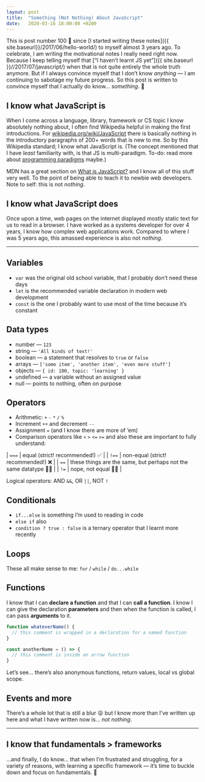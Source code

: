 ```yaml
---
layout: post
title:  "Something (Not Nothing) About JavaScript"
date:   2020-03-16 18:00:00 +0200
---
```


This is post number 100 🍾 since [I started writing these notes]({{ site.baseurl}}/2017/06/hello-world/) to myself almost 3 years ago. To celebrate, I am writing the motivational notes I really need right now. Because I keep telling myself that [“I&nbsp;haven’t learnt JS yet”]({{ site.baseurl }}//2017/07/javascript/) when that is not quite entirely the whole truth anymore. But if I always convince myself that I don’t know _anything_ — I am continuing to sabotage my future progress. So this post is written to convince myself that I actually do know… _something_. 🌱

## I know what JavaScript is

When I come across a language, library, framework or CS topic I know absolutely nothing about, I&nbsp;often find Wikipedia helpful in making the first introductions. For [wikipedia.org/wiki/JavaScript](https://en.wikipedia.org/wiki/JavaScript) there is basically nothing in the introductory paragraphs of 200+ words that is new to me. So by this Wikipedia standard; I know what JavaScript is. (The concept mentioned that I have _least_ familiarity with, is that JS is multi-paradigm. To-do: read more about [programming paradigms](https://en.wikipedia.org/wiki/Programming_paradigm) maybe.)

MDN has a great section on [What is JavaScript?](https://developer.mozilla.org/en-US/docs/Learn/JavaScript/First_steps/What_is_JavaScript) and I know all of this stuff very well. To the point of being able to teach it to newbie web developers. Note to self: this is not _nothing_.

## I know what JavaScript does

Once upon a time, web pages on the internet displayed mostly static text for us to read in a browser. I&nbsp;have worked as a systems developer for over 4 years, I know how complex web applications work. Compared to where I was 5 years ago, this amassed experience is also not _nothing_.

---

## Variables

* `var` was the original old school variable, that I probably don’t need these days
* `let` is the recommended variable declaration in modern web development
* `const` is the one I probably want to use most of the time because it’s constant

## Data types

* number — `123`
* string — `'All kinds of text!'`
* boolean — a statement that resolves to `true` or `false`
* arrays — `['some item', 'another item', 'even more stuff']`
* objects — `{ id: 100, topic: 'learning' }`
* undefined — a variable without an assigned value
* null — points to nothing, often on purpose

## Operators

* Arithmetic: `+` `-` `*` `/` `%`
* Increment `++` and decrement `--`
* Assignment `=` (and I know there are more of ’em)
* Comparison operators like `<` `>` `<=` `>=` and also these are important to fully understand:

| `===` | equal (strict! recommended!) ✅ |
| `!==` | non-equal (strict! recommended!) ❌ |
| `==` | these things are the same, but perhaps not the same datatype 🤷🏻‍ |
| `!=` | nope, not equal 🙅🏻‍ |

Logical operators: AND `&&`, OR `||`, NOT `!`

## Conditionals

* `if...else` is something I’m used to reading in code
* `else if` also
* `condition ? true : false` is a ternary operator that I learnt more recently

## Loops

These all make sense to me: `for` / `while` / `do...while`

## Functions

I know that I can **declare a function** and that I can **call a function**. I know I can give the declaration **parameters** and then when the function is called, I can pass **arguments** to it.

```js
function whateverName() {
  // this comment is wrapped in a declaration for a named function
}
```

```js
const anotherName = () => {
  // this comment is inside an arrow function
}
```

Let’s see… there’s also anonymous functions, return values, local vs global scope.


## Events and more

There’s a whole lot that is still a blur 😜 but I know more than I’ve written up here and what I have written now is… _not nothing_.

---

## I know that fundamentals > frameworks

…and finally, I do know… that when I’m frustrated and struggling, for a variety of reasons, with learning a specific framework — it’s time to buckle down and focus on fundamentals. 😤

